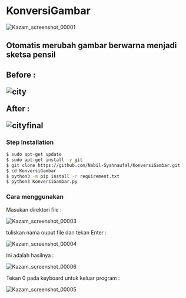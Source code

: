 # KonversiGambar

![Kazam_screenshot_00001](https://user-images.githubusercontent.com/97229948/169492365-4c027258-99b6-46d4-b9e9-4fe744a867f7.png)

<h2>Otomatis merubah gambar berwarna menjadi sketsa pensil<h2>
  Before : 
  
  
![city](https://user-images.githubusercontent.com/97229948/169489859-9acf6e5e-3711-4b74-a3f5-912d14a0e082.jpg)
  
  After :
  
  
 ![cityfinal](https://user-images.githubusercontent.com/97229948/169489903-d8392415-634c-42c8-8543-bb20d9aa06af.jpg)
  
  
  
  
 ### Step Installation
  ```BASH
$ sudo apt-get update
$ sudo apt-get install -y git
$ git clone https://github.com/Nabil-Syahnaufal/KonversiGambar.git
$ cd KonversiGambar
$ python3 -m pip install -r requirement.txt
$ python3 KonversiGambar.py
```
  
  ### Cara menggunakan
  Masukan direktori file : 
  
  
![Kazam_screenshot_00003](https://user-images.githubusercontent.com/97229948/169574753-4b2854f4-f288-4025-9761-183a2c5d1bee.png)
  
  tuliskan nama ouput file dan tekan Enter : 
  
  
![Kazam_screenshot_00004](https://user-images.githubusercontent.com/97229948/169575329-740cd5c3-e1e1-471c-8b6c-b83f166b3c86.png)
  
  Ini adalah hasilnya : 
  
  
![Kazam_screenshot_00006](https://user-images.githubusercontent.com/97229948/169575888-5c937ae0-eeea-4c03-b35e-8f5cd28e8b35.png)
  
  Tekan 0 pada keyboard untuk keluar program : 
  
  
![Kazam_screenshot_00005](https://user-images.githubusercontent.com/97229948/169576272-77efb30b-9536-464e-8982-1deea553a54c.png)

  

